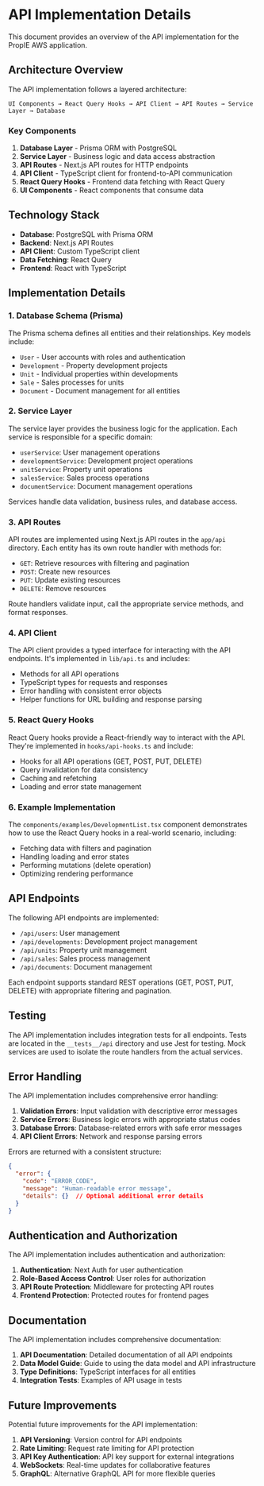 # API Implementation Details

This document provides an overview of the API implementation for the PropIE AWS application.

## Architecture Overview

The API implementation follows a layered architecture:

```
UI Components → React Query Hooks → API Client → API Routes → Service Layer → Database
```

### Key Components

1. **Database Layer** - Prisma ORM with PostgreSQL
2. **Service Layer** - Business logic and data access abstraction
3. **API Routes** - Next.js API routes for HTTP endpoints
4. **API Client** - TypeScript client for frontend-to-API communication
5. **React Query Hooks** - Frontend data fetching with React Query
6. **UI Components** - React components that consume data

## Technology Stack

- **Database**: PostgreSQL with Prisma ORM
- **Backend**: Next.js API Routes
- **API Client**: Custom TypeScript client
- **Data Fetching**: React Query
- **Frontend**: React with TypeScript

## Implementation Details

### 1. Database Schema (Prisma)

The Prisma schema defines all entities and their relationships. Key models include:

- `User` - User accounts with roles and authentication
- `Development` - Property development projects
- `Unit` - Individual properties within developments
- `Sale` - Sales processes for units
- `Document` - Document management for all entities

### 2. Service Layer

The service layer provides the business logic for the application. Each service is responsible for a specific domain:

- `userService`: User management operations
- `developmentService`: Development project operations
- `unitService`: Property unit operations
- `salesService`: Sales process operations
- `documentService`: Document management operations

Services handle data validation, business rules, and database access.

### 3. API Routes

API routes are implemented using Next.js API routes in the `app/api` directory. Each entity has its own route handler with methods for:

- `GET`: Retrieve resources with filtering and pagination
- `POST`: Create new resources
- `PUT`: Update existing resources
- `DELETE`: Remove resources

Route handlers validate input, call the appropriate service methods, and format responses.

### 4. API Client

The API client provides a typed interface for interacting with the API endpoints. It's implemented in `lib/api.ts` and includes:

- Methods for all API operations
- TypeScript types for requests and responses
- Error handling with consistent error objects
- Helper functions for URL building and response parsing

### 5. React Query Hooks

React Query hooks provide a React-friendly way to interact with the API. They're implemented in `hooks/api-hooks.ts` and include:

- Hooks for all API operations (GET, POST, PUT, DELETE)
- Query invalidation for data consistency
- Caching and refetching
- Loading and error state management

### 6. Example Implementation

The `components/examples/DevelopmentList.tsx` component demonstrates how to use the React Query hooks in a real-world scenario, including:

- Fetching data with filters and pagination
- Handling loading and error states
- Performing mutations (delete operation)
- Optimizing rendering performance

## API Endpoints

The following API endpoints are implemented:

- `/api/users`: User management
- `/api/developments`: Development project management
- `/api/units`: Property unit management
- `/api/sales`: Sales process management
- `/api/documents`: Document management

Each endpoint supports standard REST operations (GET, POST, PUT, DELETE) with appropriate filtering and pagination.

## Testing

The API implementation includes integration tests for all endpoints. Tests are located in the `__tests__/api` directory and use Jest for testing. Mock services are used to isolate the route handlers from the actual services.

## Error Handling

The API implementation includes comprehensive error handling:

1. **Validation Errors**: Input validation with descriptive error messages
2. **Service Errors**: Business logic errors with appropriate status codes
3. **Database Errors**: Database-related errors with safe error messages
4. **API Client Errors**: Network and response parsing errors

Errors are returned with a consistent structure:

```json
{
  "error": {
    "code": "ERROR_CODE",
    "message": "Human-readable error message",
    "details": {}  // Optional additional error details
  }
}
```

## Authentication and Authorization

The API implementation includes authentication and authorization:

1. **Authentication**: Next Auth for user authentication
2. **Role-Based Access Control**: User roles for authorization
3. **API Route Protection**: Middleware for protecting API routes
4. **Frontend Protection**: Protected routes for frontend pages

## Documentation

The API implementation includes comprehensive documentation:

1. **API Documentation**: Detailed documentation of all API endpoints
2. **Data Model Guide**: Guide to using the data model and API infrastructure
3. **Type Definitions**: TypeScript interfaces for all entities
4. **Integration Tests**: Examples of API usage in tests

## Future Improvements

Potential future improvements for the API implementation:

1. **API Versioning**: Version control for API endpoints
2. **Rate Limiting**: Request rate limiting for API protection
3. **API Key Authentication**: API key support for external integrations
4. **WebSockets**: Real-time updates for collaborative features
5. **GraphQL**: Alternative GraphQL API for more flexible queries